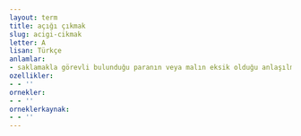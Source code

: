 ```yaml
---
layout: term
title: açığı çıkmak
slug: acigi-cikmak
letter: A
lisan: Türkçe
anlamlar:
- saklamakla görevli bulunduğu paranın veya malın eksik olduğu anlaşılmak
ozellikler:
- - ''
ornekler:
- - ''
orneklerkaynak:
- - ''
---
```

